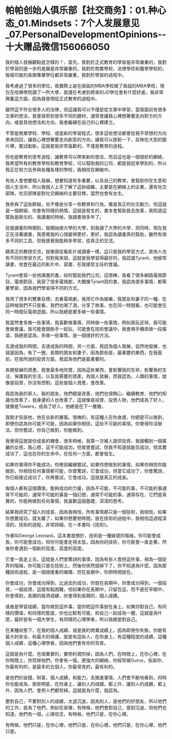# 帕帕创始人俱乐部【社交商务】：01.种心态_01.Mindsets：7个人发展意见_07.PersonalDevelopmentOpinions--十大赠品微信156066050

我的個人發展觀點是怎樣的？，首先，我對於正式教育的學習是非常嚴重的，我對於學習的進一步的進展是非常嚴重的，我對於商業學校、法律學校和醫學學校的，每個可能的長期專業學位都非常嚴重，我對於學習的過程中。

我考慮過了很多的學位，我實際上是在兩屆的MBA學校做了兩屆的MBA學校，現在在哈佛學院讀了一所大學，我還在考慮到將來的JD學位會有什麼好處，我非常興奮這方面，因為我發現從正式教育的過程中。

雖然這不符合很多人的法律，但這讓我可以不僅是從文章中學習，當我面前有很多文章的想法，我會探索到很多不同的題材，通常會讓我心裡想著要走向對方的方向，或是其他想法和方向，我會繼續在自己的心裡建立。

不管是商業學校、學校、或是新的學習程式，很多這些想法都會從我平常想的方向來來回回，讓我心裡想著要走向創意的方向，讓我可以放鬆一下，反映在大型的圖片裡，嘗試創新，這就是我非常喜歡的，不僅是教育的過程。

但也是教育的思考過程，讓教育可以帶來新的想法，而且這也是一個很好的網絡，我希望所有的教育學校和教育學校，可以幫助我的公司，都是我從來學到的，所以我正在努力去參與各種各樣的學校，我相信在網絡中。

有些人會想要個人發展，想要知道有多重要，以及自己的教育，會幫助你在生意和個人生活中，所以我個人上手了解了這些組織，主要是在網絡上的企業，還有社交部隊，社交部隊是對社交網絡的主要目標，當然也會有女生。

我參與了這些群組，也不像是分享一些教育和行為，像是真正的社交動力，但這就是一個群組，你會有同樣的熱情，這就是發生的，書本會幫助我去改善，我知道這幫助是歐文的，我讀書的時候，我讀書很多年了。

從我讀書的時期到，我開始做大學的大學，到我讀了大學的大學，但同時，現在我正在活著讀書，我感覺我的心情變得更好，更好，我認為讀書真的幫助，雖然有很多不同的工具，但我感覺我能夠多學習，從真正的交流。

跟真正的教授交流，就像我從看影片或讀書一樣，這只是我的學習方式，其他人也有不同的學習方式，但對我來說，這就是我學習得最好的，我認識Tyrant，他經常讀書，他會在最近的影片中，寫書，在我接受主任的會議。

Tyrant會寫一些他讀書的書，如何幫助我們公司，這很棒，我看了很多網路電視節目，電視節目，我寫了很多電視劇，大概像Tyrant寫的書，我認為很多事情，都需要學習，因為我們學習得不同的方式。

我用了很多的雙重目標，去看電視劇，我用它作為娛樂，我朋友和妻子的一種，在這時候我們不只是看，我們也喝了酒，分享了故事，也在同一時間看，也可能會在同一時間玩電視遊戲，所以我總是要多做一些事情。

我當然會多做一些事情，我喜歡做事情，同時做一些事情，例如我玩足球，我可能會做會議，我可能會跟助手一起玩，可能會在技術會議中，我會用手機來做一段搖滾，我總是認為，多做一些事情，是一個很好的方法。

去達成我的時間，去達成我的時間，另一方面，我認為個人發展，自然地發展，也就是因為，有了一圈，長期的朋友和妻子，因為那些是，最重要的東西，在我面前，在我所說的投資方面，我認為他們是最重要的。

長期發展的資產，我會最多地欣賞，因為這些東西，會影響我的生命，影響我的生活，保護我的生活，以及我需要的資產，為個人發展，而我認為，人類的事情，就像是投資，你沒有控制，這些是個人資產，會改善。

我認為我的家人，我的朋友，他們總是改善，他們也很關心，繼續教育，他們的知識也改善了，我身邊的人也改善了，這就像是投資，投資人物，他們成為了好人，就像是Towers，成為了好人，他總是在下一層層。

我剛才告訴他，他在全新的層面，很棒的，有這種人在你身邊，你總是可以做到，即使你認為你可能不可能，因為如果你相信，這些不可能的事情，你覺得你沒辦法，但你嘗試，你自己做到，你能做到。

我覺得這就是你成長的機會，很多時候，我第一次被人提供投資，我接觸到一個美麗的女孩，我心想，這不可能成功，但我會嘗試，但我不知道我能否成功，但其實成功了，這也在你的生命中，在任何一方面，都會發生。

如果你覺得你不能成功，你應該繼續嘗試，如果你想做到的事情，如果你相信你能做到，你相信任何事情都可能，你會驚訝，它會成功，但當它成功了，你會驚訝，你已經接近成功了，你再嘗試，它會成功，這就是真正的成長。

每個人都有這個價值，能夠成功的力量，因為不可能，不可能的事，不可能的事通常不可能的，通常不可能的事是一個幻想，通常不可能的事，通常存在，它們是真實的，你能夠做到任何事情，我喜歡這個基礎，深深的思考。

結果我研究了個人的成長，因為我相信，所有事情都只是一個技術，我相信，如果你想要成功，就太難了，如果你想要把時間，放在技術的過程中，我相信這過程深深的，技術的過程，非常詳細，在一本書叫《技術》。

作者叫George Leonard，這本書是關於，技術是一種破壞的階梯，你可能會成長，你可能會成功，但你可能會走得太低，因為你的技術，你可能會一直走著，然後你會遇到一個新的高度，高度的高度。

它會一直走上去，這就是人們會驚訝的事情，因為有些人會把這件事，視為一個捉弄的階梯，你可能只是在技術上，然後你突然就掉下了，你不知道為什麼，因為那種技術過程，是一個很隆重的循環，但在長期中，你把時間放在。

你會成功，你會成功得到，比過去的成功，你放在長期中，你會成功得到，一個投資，一個投資，這就有點困難，但如果你在長期中，只留在這，而不是在早期中，你會得到，長期的經濟成績，你會得到長期的，個人成績。

或者是學習成績，當你做到這件事，當你把這件事放在身上，如果你對自己，有同樣的價值，和同樣的態度，你也比較有可能，和自己一起成為一體，這就是為什麼，最好是有一個大學生，有同樣的心理學者，所以我總是對自己。

在某種狀態下，在我的個人成績，或是我的商業成績上，因為即使你失敗，你能有最大的安全，和最大的保護，就是有這些人，在你身上，有這種程度的成績，這種個人成績，這種心理學者，因為他們會有你的背景。

這就是為什麼，也很重要的，要把利潤剪掉，因為人們，在時間上，在你心裡，在你時間上，你剪掉他們，你會有一個，更強大的網絡，你經常被Gurus，告訴你，你最有利的，是最多的五個人，你最常見的，最有利的。

是他們的金錢，財富，個人成績，和能力，去推進事情，人們會不斷地看到，同時你也能成為，那些明星，在你身上，讓別人的成績，都上升，讓別人的成績，都上升，因為人們，會把人們都剪掉，這就是為什麼，我認為。

要對自己，不要對別人的成績，太過沉迷，因為別人，是他們的好朋友，所以他們的工作，是為了他們，例如在家裡，有時候，他們會對自己，感到沉迷，但他們也知道，他們有一個，心理信念，有時候，他們只是，在你心裡。

有時候，他們只是，在你心裡，他們只是，在你心裡，他們只是，在你心裡，他們只是。